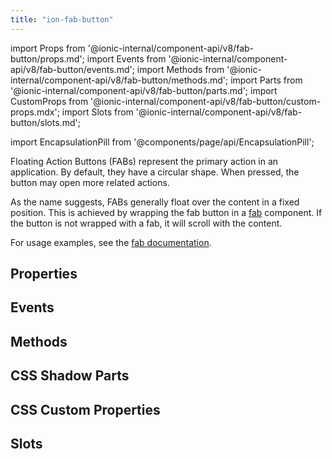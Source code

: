 ```yaml
---
title: "ion-fab-button"
---
```

import Props from '@ionic-internal/component-api/v8/fab-button/props.md';
import Events from '@ionic-internal/component-api/v8/fab-button/events.md';
import Methods from '@ionic-internal/component-api/v8/fab-button/methods.md';
import Parts from '@ionic-internal/component-api/v8/fab-button/parts.md';
import CustomProps from '@ionic-internal/component-api/v8/fab-button/custom-props.mdx';
import Slots from '@ionic-internal/component-api/v8/fab-button/slots.md';

<head>
  <title>ion-fab-button: Ionic FAB Button Icon for Primary Action</title>
  <meta name="description" content="Floating Action Buttons (FABs) represent the primary action in an app. The icons are circular and, when pressed, the button may open more related actions." />
</head>

import EncapsulationPill from '@components/page/api/EncapsulationPill';

<EncapsulationPill type="shadow" />


Floating Action Buttons (FABs) represent the primary action in an application. By default, they have a circular shape. When pressed, the button may open more related actions.

As the name suggests, FABs generally float over the content in a fixed position. This is achieved by wrapping the fab button in a [fab](./fab) component. If the button is not wrapped with a fab, it will scroll with the content.

For usage examples, see the [fab documentation](./fab).

## Properties
<Props />

## Events
<Events />

## Methods
<Methods />

## CSS Shadow Parts
<Parts />

## CSS Custom Properties
<CustomProps />

## Slots
<Slots />